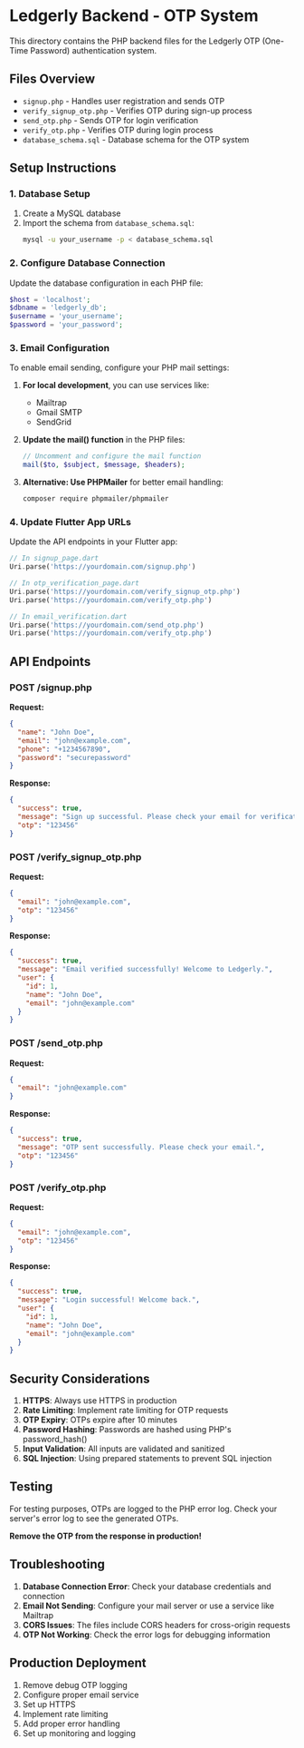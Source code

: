 # Ledgerly Backend - OTP System

This directory contains the PHP backend files for the Ledgerly OTP (One-Time Password) authentication system.

## Files Overview

- `signup.php` - Handles user registration and sends OTP
- `verify_signup_otp.php` - Verifies OTP during sign-up process
- `send_otp.php` - Sends OTP for login verification
- `verify_otp.php` - Verifies OTP during login process
- `database_schema.sql` - Database schema for the OTP system

## Setup Instructions

### 1. Database Setup

1. Create a MySQL database
2. Import the schema from `database_schema.sql`:
   ```bash
   mysql -u your_username -p < database_schema.sql
   ```

### 2. Configure Database Connection

Update the database configuration in each PHP file:
```php
$host = 'localhost';
$dbname = 'ledgerly_db';
$username = 'your_username';
$password = 'your_password';
```

### 3. Email Configuration

To enable email sending, configure your PHP mail settings:

1. **For local development**, you can use services like:
   - Mailtrap
   - Gmail SMTP
   - SendGrid

2. **Update the mail() function** in the PHP files:
   ```php
   // Uncomment and configure the mail function
   mail($to, $subject, $message, $headers);
   ```

3. **Alternative: Use PHPMailer** for better email handling:
   ```bash
   composer require phpmailer/phpmailer
   ```

### 4. Update Flutter App URLs

Update the API endpoints in your Flutter app:

```dart
// In signup_page.dart
Uri.parse('https://yourdomain.com/signup.php')

// In otp_verification_page.dart
Uri.parse('https://yourdomain.com/verify_signup_otp.php')
Uri.parse('https://yourdomain.com/verify_otp.php')

// In email_verification.dart
Uri.parse('https://yourdomain.com/send_otp.php')
Uri.parse('https://yourdomain.com/verify_otp.php')
```

## API Endpoints

### POST /signup.php
**Request:**
```json
{
  "name": "John Doe",
  "email": "john@example.com",
  "phone": "+1234567890",
  "password": "securepassword"
}
```

**Response:**
```json
{
  "success": true,
  "message": "Sign up successful. Please check your email for verification code.",
  "otp": "123456"
}
```

### POST /verify_signup_otp.php
**Request:**
```json
{
  "email": "john@example.com",
  "otp": "123456"
}
```

**Response:**
```json
{
  "success": true,
  "message": "Email verified successfully! Welcome to Ledgerly.",
  "user": {
    "id": 1,
    "name": "John Doe",
    "email": "john@example.com"
  }
}
```

### POST /send_otp.php
**Request:**
```json
{
  "email": "john@example.com"
}
```

**Response:**
```json
{
  "success": true,
  "message": "OTP sent successfully. Please check your email.",
  "otp": "123456"
}
```

### POST /verify_otp.php
**Request:**
```json
{
  "email": "john@example.com",
  "otp": "123456"
}
```

**Response:**
```json
{
  "success": true,
  "message": "Login successful! Welcome back.",
  "user": {
    "id": 1,
    "name": "John Doe",
    "email": "john@example.com"
  }
}
```

## Security Considerations

1. **HTTPS**: Always use HTTPS in production
2. **Rate Limiting**: Implement rate limiting for OTP requests
3. **OTP Expiry**: OTPs expire after 10 minutes
4. **Password Hashing**: Passwords are hashed using PHP's password_hash()
5. **Input Validation**: All inputs are validated and sanitized
6. **SQL Injection**: Using prepared statements to prevent SQL injection

## Testing

For testing purposes, OTPs are logged to the PHP error log. Check your server's error log to see the generated OTPs.

**Remove the OTP from the response in production!**

## Troubleshooting

1. **Database Connection Error**: Check your database credentials and connection
2. **Email Not Sending**: Configure your mail server or use a service like Mailtrap
3. **CORS Issues**: The files include CORS headers for cross-origin requests
4. **OTP Not Working**: Check the error logs for debugging information

## Production Deployment

1. Remove debug OTP logging
2. Configure proper email service
3. Set up HTTPS
4. Implement rate limiting
5. Add proper error handling
6. Set up monitoring and logging 